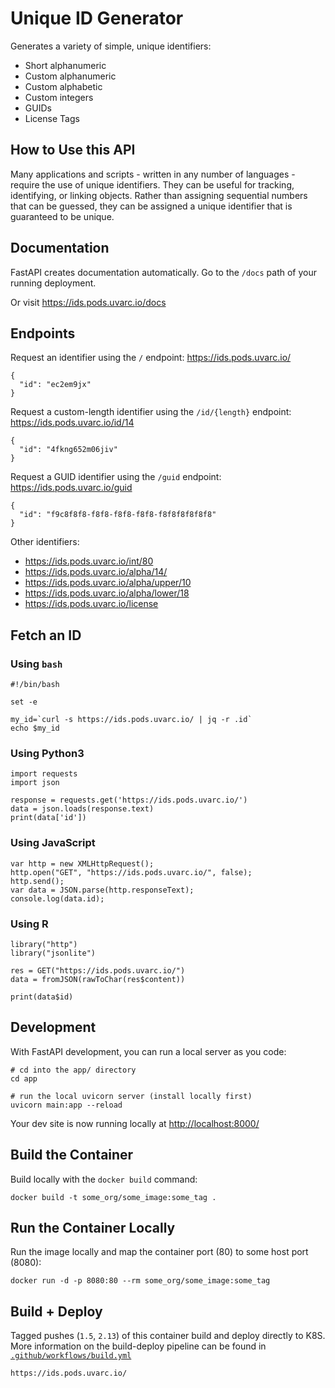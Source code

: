 # Unique ID Generator

Generates a variety of simple, unique identifiers:

- Short alphanumeric
- Custom alphanumeric
- Custom alphabetic
- Custom integers
- GUIDs
- License Tags

## How to Use this API

Many applications and scripts - written in any number of languages - require the use of unique identifiers.
They can be useful for tracking, identifying, or linking objects. Rather than assigning sequential numbers
that can be guessed, they can be assigned a unique identifier that is guaranteed to be unique.

## Documentation

FastAPI creates documentation automatically. Go to the `/docs` path of your running deployment.

Or visit https://ids.pods.uvarc.io/docs


## Endpoints

Request an identifier using the `/` endpoint: https://ids.pods.uvarc.io/

    {
      "id": "ec2em9jx"
    }

Request a custom-length identifier using the `/id/{length}` endpoint: https://ids.pods.uvarc.io/id/14

    {   
      "id": "4fkng652m06jiv"
    }

Request a GUID identifier using the `/guid` endpoint: https://ids.pods.uvarc.io/guid

    {
      "id": "f9c8f8f8-f8f8-f8f8-f8f8-f8f8f8f8f8f8"
    }

Other identifiers:

- https://ids.pods.uvarc.io/int/80
- https://ids.pods.uvarc.io/alpha/14/
- https://ids.pods.uvarc.io/alpha/upper/10
- https://ids.pods.uvarc.io/alpha/lower/18
- https://ids.pods.uvarc.io/license

## Fetch an ID

### Using `bash`

    #!/bin/bash

    set -e

    my_id=`curl -s https://ids.pods.uvarc.io/ | jq -r .id`
    echo $my_id


### Using Python3

    import requests
    import json

    response = requests.get('https://ids.pods.uvarc.io/')
    data = json.loads(response.text)
    print(data['id'])


### Using JavaScript

    var http = new XMLHttpRequest();
    http.open("GET", "https://ids.pods.uvarc.io/", false);
    http.send();
    var data = JSON.parse(http.responseText);
    console.log(data.id);


### Using R

    library("http")
    library("jsonlite")

    res = GET("https://ids.pods.uvarc.io/")
    data = fromJSON(rawToChar(res$content))
    
    print(data$id)


## Development

With FastAPI development, you can run a local server as you code:
```
# cd into the app/ directory
cd app

# run the local uvicorn server (install locally first)
uvicorn main:app --reload
```
Your dev site is now running locally at [http://localhost:8000/](http://localhost:8000/)


## Build the Container

Build locally with the `docker build` command:
```
docker build -t some_org/some_image:some_tag .
```

## Run the Container Locally

Run the image locally and map the container port (80) to some host port (8080):
```
docker run -d -p 8080:80 --rm some_org/some_image:some_tag
```

## Build + Deploy

Tagged pushes (`1.5`, `2.13`) of this container build and deploy directly to K8S.
More information on the build-deploy pipeline can be found in [`.github/workflows/build.yml`](https://github.com/uvarc/id-generator/blob/main/.github/workflows/build.yml)

    https://ids.pods.uvarc.io/
